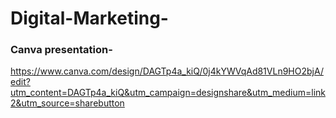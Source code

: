# Digital-Marketing-

### Canva presentation-
https://www.canva.com/design/DAGTp4a_kiQ/0j4kYWVqAd81VLn9HO2bjA/edit?utm_content=DAGTp4a_kiQ&utm_campaign=designshare&utm_medium=link2&utm_source=sharebutton
